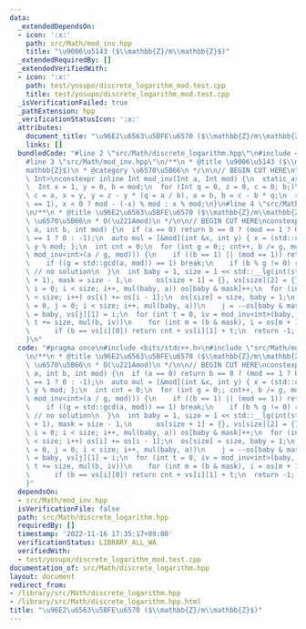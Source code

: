 ```yaml
---
data:
  _extendedDependsOn:
  - icon: ':x:'
    path: src/Math/mod_inv.hpp
    title: "\u9006\u5143 ($\\mathbb{Z}/m\\mathbb{Z}$)"
  _extendedRequiredBy: []
  _extendedVerifiedWith:
  - icon: ':x:'
    path: test/yosupo/discrete_logarithm_mod.test.cpp
    title: test/yosupo/discrete_logarithm_mod.test.cpp
  _isVerificationFailed: true
  _pathExtension: hpp
  _verificationStatusIcon: ':x:'
  attributes:
    document_title: "\u96E2\u6563\u5BFE\u6570 ($\\mathbb{Z}/m\\mathbb{Z}$)"
    links: []
  bundledCode: "#line 2 \"src/Math/discrete_logarithm.hpp\"\n#include <bits/stdc++.h>\n\
    #line 3 \"src/Math/mod_inv.hpp\"\n/**\n * @title \u9006\u5143 ($\\mathbb{Z}/m\\\
    mathbb{Z}$)\n * @category \u6570\u5B66\n */\n\n// BEGIN CUT HERE\ntemplate <class\
    \ Int>\nconstexpr inline Int mod_inv(Int a, Int mod) {\n  static_assert(std::is_signed_v<Int>);\n\
    \  Int x = 1, y = 0, b = mod;\n  for (Int q = 0, z = 0, c = 0; b;)\n    z = x,\
    \ c = a, x = y, y = z - y * (q = a / b), a = b, b = c - b * q;\n  return assert(a\
    \ == 1), x < 0 ? mod - (-x) % mod : x % mod;\n}\n#line 4 \"src/Math/discrete_logarithm.hpp\"\
    \n/**\n * @title \u96E2\u6563\u5BFE\u6570 ($\\mathbb{Z}/m\\mathbb{Z}$)\n * @category\
    \ \u6570\u5B66\n * O(\u221Amod)\n */\n\n// BEGIN CUT HERE\nconstexpr int discrete_logarithm(int\
    \ a, int b, int mod) {\n  if (a == 0) return b == 0 ? (mod == 1 ? 0 : 1) : (b\
    \ == 1 ? 0 : -1);\n  auto mul = [&mod](int &x, int y) { x = (std::uint64_t)x *\
    \ y % mod; };\n  int cnt = 0;\n  for (int g = 0;; cnt++, b /= g, mod /= g, mul(b,\
    \ mod_inv<int>(a / g, mod))) {\n    if ((b == 1) || (mod == 1)) return cnt;\n\
    \    if ((g = std::gcd(a, mod)) == 1) break;\n    if (b % g != 0) return -1; \
    \ // no solution\n  }\n  int baby = 1, size = 1 << std::__lg(int(std::sqrt(mod))\
    \ + 1), mask = size - 1,\n      os[size + 1] = {}, vs[size][2] = {};\n  for (int\
    \ i = 0; i < size; i++, mul(baby, a)) os[baby & mask]++;\n  for (int i = 1; i\
    \ < size; i++) os[i] += os[i - 1];\n  os[size] = size, baby = 1;\n  for (int i\
    \ = 0, j = 0; i < size; i++, mul(baby, a))\n    j = --os[baby & mask], vs[j][0]\
    \ = baby, vs[j][1] = i;\n  for (int t = 0, iv = mod_inv<int>(baby, mod); t < mod;\
    \ t += size, mul(b, iv))\n    for (int m = (b & mask), i = os[m + 1]; i-- > os[m];)\n\
    \      if (b == vs[i][0]) return cnt + vs[i][1] + t;\n  return -1;  // no solution\n\
    }\n"
  code: "#pragma once\n#include <bits/stdc++.h>\n#include \"src/Math/mod_inv.hpp\"\
    \n/**\n * @title \u96E2\u6563\u5BFE\u6570 ($\\mathbb{Z}/m\\mathbb{Z}$)\n * @category\
    \ \u6570\u5B66\n * O(\u221Amod)\n */\n\n// BEGIN CUT HERE\nconstexpr int discrete_logarithm(int\
    \ a, int b, int mod) {\n  if (a == 0) return b == 0 ? (mod == 1 ? 0 : 1) : (b\
    \ == 1 ? 0 : -1);\n  auto mul = [&mod](int &x, int y) { x = (std::uint64_t)x *\
    \ y % mod; };\n  int cnt = 0;\n  for (int g = 0;; cnt++, b /= g, mod /= g, mul(b,\
    \ mod_inv<int>(a / g, mod))) {\n    if ((b == 1) || (mod == 1)) return cnt;\n\
    \    if ((g = std::gcd(a, mod)) == 1) break;\n    if (b % g != 0) return -1; \
    \ // no solution\n  }\n  int baby = 1, size = 1 << std::__lg(int(std::sqrt(mod))\
    \ + 1), mask = size - 1,\n      os[size + 1] = {}, vs[size][2] = {};\n  for (int\
    \ i = 0; i < size; i++, mul(baby, a)) os[baby & mask]++;\n  for (int i = 1; i\
    \ < size; i++) os[i] += os[i - 1];\n  os[size] = size, baby = 1;\n  for (int i\
    \ = 0, j = 0; i < size; i++, mul(baby, a))\n    j = --os[baby & mask], vs[j][0]\
    \ = baby, vs[j][1] = i;\n  for (int t = 0, iv = mod_inv<int>(baby, mod); t < mod;\
    \ t += size, mul(b, iv))\n    for (int m = (b & mask), i = os[m + 1]; i-- > os[m];)\n\
    \      if (b == vs[i][0]) return cnt + vs[i][1] + t;\n  return -1;  // no solution\n\
    }"
  dependsOn:
  - src/Math/mod_inv.hpp
  isVerificationFile: false
  path: src/Math/discrete_logarithm.hpp
  requiredBy: []
  timestamp: '2022-11-16 17:35:17+09:00'
  verificationStatus: LIBRARY_ALL_WA
  verifiedWith:
  - test/yosupo/discrete_logarithm_mod.test.cpp
documentation_of: src/Math/discrete_logarithm.hpp
layout: document
redirect_from:
- /library/src/Math/discrete_logarithm.hpp
- /library/src/Math/discrete_logarithm.hpp.html
title: "\u96E2\u6563\u5BFE\u6570 ($\\mathbb{Z}/m\\mathbb{Z}$)"
---
```

